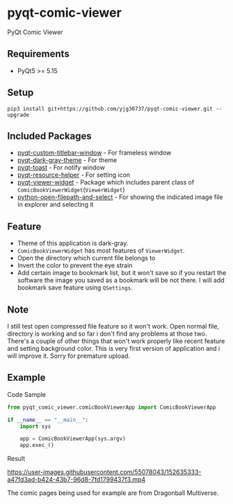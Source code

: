 # pyqt-comic-viewer
PyQt Comic Viewer

## Requirements
* PyQt5 >= 5.15

## Setup
```pip3 install git+https://github.com/yjg30737/pyqt-comic-viewer.git --upgrade```

## Included Packages
* <a href="https://github.com/yjg30737/pyqt-custom-titlebar-window.git">pyqt-custom-titlebar-window</a> - For frameless window
* <a href="https://github.com/yjg30737/pyqt-dark-gray-theme.git">pyqt-dark-gray-theme</a> - For theme
* <a href="https://github.com/yjg30737/pyqt-toast.git">pyqt-toast</a> - For notify window
* <a href="https://github.com/yjg30737/pyqt-resource-helper.git">pyqt-resource-helper</a> - For setting icon
* <a href="https://github.com/yjg30737/pyqt-viewer-widget.git">pyqt-viewer-widget</a> - Package which includes parent class of ```ComicBookViewerWidget```(```ViewerWidget```) 
* <a href="https://github.com/yjg30737/python-open-filepath-and-select.git">python-open-filepath-and-select</a> - For showing the indicated image file in explorer and selecting it

## Feature
* Theme of this application is dark-gray.
* ```ComicBookViewerWidget``` has most features of ```ViewerWidget```.
* Open the directory which current file belongs to
* Invert the color to prevent the eye strain
* Add certain image to bookmark list, but it won't save so if you restart the software the image you saved as a bookmark will be not there. I will add bookmark save feature using ```QSettings```.

## Note
I still test open compressed file feature so it won't work. Open normal file, directory is working and so far i don't find any problems at those two. There's a couple of other things that won't work properly like recent feature and setting background color. This is very first version of application and i will improve it. Sorry for premature upload.

## Example
Code Sample
```python
from pyqt_comic_viewer.comicBookViewerApp import ComicBookViewerApp

if __name__ == "__main__":
    import sys

    app = ComicBookViewerApp(sys.argv)
    app.exec_()
```

Result

https://user-images.githubusercontent.com/55078043/152635333-a47fd3ad-b424-43b7-96d8-7fd1799437f3.mp4

The comic pages being used for example are from Dragonball Multiverse.


